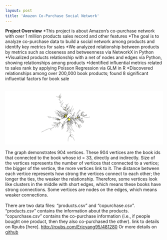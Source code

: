 ```yaml
---
layout: post
title: 'Amazon Co-Purchase Social Network'
---
```


**Project Overview**
*This project is about Amazon’s co-purchase network with over 1 million products sales record and other features
*The goal is to analyze co-purchase data to build a social network among products and identify key metrics for sales 
*We analyzed relationship between products by metrics such as closeness and betweenness via NetworkX in Python
*Visualized products relationship with a net of nodes and edges via Python, showing relationships among products 
*Identified influential metrics related to sales rank by applying Poisson Regression via GLM in R
*Discovered relationships among over 200,000 book products; found 8 significant influential factors for book sale
<br><br>

![](https://raw.githubusercontent.com/haoyingy/Home/gh-pages/assets/img/projects/proj-3/network.png)

The graph demonstrates 904 vertices. These 904 vertices are the book ids that connected to the book whose id = 33, directly and indirectly. Size of the vertices represents the number of vertices that connected to a vertice; the bigger of the vertice, the more vertices link to it. The distance between each vertice represents how strong the vertices connect to each other; the longer the ties, the weaker the relationship. Therefore, some vertices look like clusters in the middle with short edges, which means these books have strong connections. Some vertices are nodes on the edges, which means weaker connections. 
<br><br>
There are two data files: “products.csv” and “copurchase.csv”. “products.csv” contains the information about the products. “copurchase.csv” contains the co-purchase information (i.e., if people bought one product, then they also co-purchased the other). link to details on Rpubs [here]. http://rpubs.com/Ericyang95/481280 Or more details on [github]('https://github.com/haoyingyang/SN')


